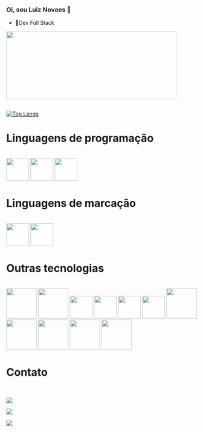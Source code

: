 ### Oi, sou Luiz Novaes 👋


- 🔭Dev Full Stack

<div align-item=center>
 <a href="https://github.com/LuizHenriqueLeandroNovaes">
  <img width="450em" height="180em" src="https://github-readme-stats-sigma-five.vercel.app/api?username=LuizHenriqueLeandroNovaes&show_icons=true&theme=nightowl&include_all_commits=true&count_private=true&custom_title=LuizHenriqueLeandroNovaes%20Roza%20%27s%20GitHub%20Stats"/>
  
</div>
 
 ##
 
 [![Top Langs](https://github-readme-stats.vercel.app/api/top-langs/?username=LuizHenriqueLeandroNovaes)](https://github.com/anuraghazra/github-readme-stats)

##
 
 <h1>Linguagens de programação</h1> <br>

<div>
            <img  height="60em"src="https://cdn.jsdelivr.net/gh/devicons/devicon/icons/javascript/javascript-plain.svg" />
           <img height="60em" src="https://cdn.jsdelivr.net/gh/devicons/devicon/icons/python/python-original.svg" />
           <img height="60em" src="https://cdn.jsdelivr.net/gh/devicons/devicon/icons/c/c-original.svg" />
</div>
 
 <h1>Linguagens de marcação</h1> <br>
 
 <div>
            <img height="60em" src="https://cdn.jsdelivr.net/gh/devicons/devicon/icons/html5/html5-original.svg" />
            <img height="60em" src="https://cdn.jsdelivr.net/gh/devicons/devicon/icons/css3/css3-original.svg" />
  </div>
 
 <h1>Outras tecnologias</h1> <br>
 
 <div>
            <img height="80em"src="https://cdn.jsdelivr.net/gh/devicons/devicon/icons/nodejs/nodejs-original-wordmark.svg" />
            <img height="80em" src="https://cdn.jsdelivr.net/gh/devicons/devicon/icons/npm/npm-original-wordmark.svg" />
             <img height="60em"src="https://cdn.jsdelivr.net/gh/devicons/devicon/icons/postgresql/postgresql-original-wordmark.svg" />
            <img height="60em" src="https://cdn.jsdelivr.net/gh/devicons/devicon/icons/react/react-original-wordmark.svg" />
             <img height="60em" src="https://cdn.iconscout.com/icon/free/png-512/figma-3521426-2944870.png?f=avif&w=256" /> 
            <img height="60em" src="https://cdn.jsdelivr.net/gh/devicons/devicon/icons/vscode/vscode-original.svg" /> 
            <img height="80em" src="https://cdn.jsdelivr.net/gh/devicons/devicon/icons/arduino/arduino-original-wordmark.svg" />
            <img height="80em" src="https://cdn.jsdelivr.net/gh/devicons/devicon/icons/canva/canva-original.svg" />
            <img height="80em" src="https://cdn.jsdelivr.net/gh/devicons/devicon/icons/git/git-original.svg" />
            <img height="80em" src="https://cdn.jsdelivr.net/gh/devicons/devicon/icons/github/github-original.svg" />
            <img height="80em" src="https://cdn.jsdelivr.net/gh/devicons/devicon/icons/heroku/heroku-plain-wordmark.svg" />      
</div>

 ##
 
  <h1>Contato</h1> <br>
 
<div >

<a href = "henrique.novaes93@gmail.com"><img src="https://img.shields.io/badge/Gmail-D14836?style=for-the-badge&logo=gmail&logoColor=white" target="_blank"></a>

<a href="https://www.linkedin.com/in/luizhnovaes/" target="_blank"><img src="https://img.shields.io/badge/-LinkedIn-%230077B5?style=for-the-badge&logo=linkedin&logoColor=white" target="_blank"></a>

<a href="https://www.youtube.com/@magnavideotecaderesolucoes6445/playlists" target="_blank"><img src="https://img.shields.io/badge/-Youtube-%230077B5?style=for-the-badge&logo=youtube&logoColor=white" target="_blank"></a>

</div>



 
            



